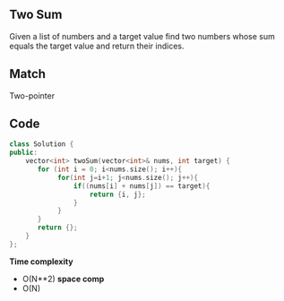 ## Two Sum
Given a list of numbers and a target value find two numbers whose sum equals the target value and return their indices.

## Match
Two-pointer

## Code
```c++
class Solution {
public:
    vector<int> twoSum(vector<int>& nums, int target) {
       for (int i = 0; i<nums.size(); i++){
            for(int j=i+1; j<nums.size(); j++){
                if((nums[i] + nums[j]) == target){
                    return {i, j};
                }
            }
       } 
       return {};
    }
};
```
**Time complexity**
- O(N**2)
**space comp**
- O(N)